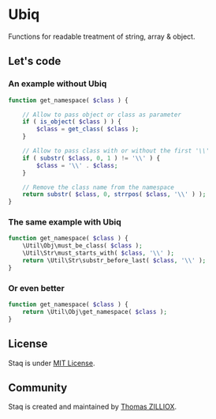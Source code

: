 Ubiq
======
Functions for readable treatment of string, array & object.


Let's code
-------- 

### An example without Ubiq 

```php
function get_namespace( $class ) {

	// Allow to pass object or class as parameter
	if ( is_object( $class ) ) {
		$class = get_class( $class );
	}

	// Allow to pass class with or without the first '\\'
	if ( substr( $class, 0, 1 ) != '\\' ) {
		$class = '\\' . $class;
	}

	// Remove the class name from the namespace
	return substr( $class, 0, strrpos( $class, '\\' ) );
}
```

### The same example with Ubiq 

```php
function get_namespace( $class ) {
	\Util\Obj\must_be_class( $class );
	\Util\Str\must_starts_with( $class, '\\' );
	return \Util\Str\substr_before_last( $class, '\\' );
}
```

### Or even better

```php
function get_namespace( $class ) {
	return \Util\Obj\get_namespace( $class );
}
```

License
--------

Staq is under [MIT License](http://opensource.org/licenses/MIT).

Community
--------

Staq is created and maintained by [Thomas ZILLIOX](http://zilliox.me). <br>
